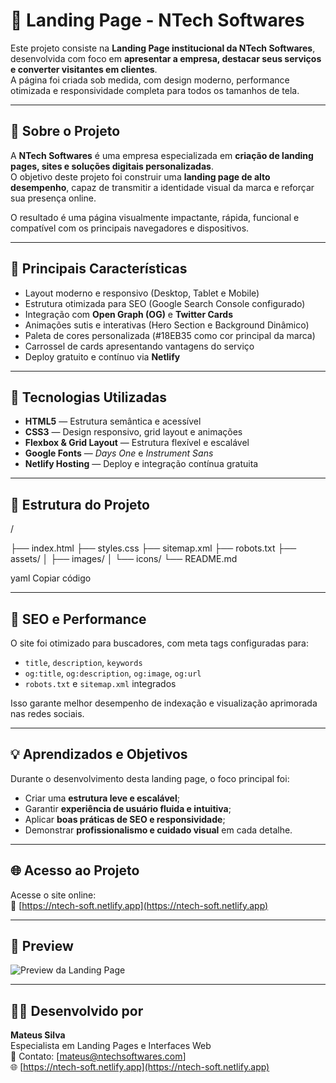 # 🚀 Landing Page - NTech Softwares

Este projeto consiste na **Landing Page institucional da NTech Softwares**, desenvolvida com foco em **apresentar a empresa, destacar seus serviços e converter visitantes em clientes**.  
A página foi criada sob medida, com design moderno, performance otimizada e responsividade completa para todos os tamanhos de tela.

---

## 🧠 Sobre o Projeto

A **NTech Softwares** é uma empresa especializada em **criação de landing pages, sites e soluções digitais personalizadas**.  
O objetivo deste projeto foi construir uma **landing page de alto desempenho**, capaz de transmitir a identidade visual da marca e reforçar sua presença online.

O resultado é uma página visualmente impactante, rápida, funcional e compatível com os principais navegadores e dispositivos.

---

## 🎨 Principais Características

- Layout moderno e responsivo (Desktop, Tablet e Mobile)  
- Estrutura otimizada para SEO (Google Search Console configurado)  
- Integração com **Open Graph (OG)** e **Twitter Cards**  
- Animações sutis e interativas (Hero Section e Background Dinâmico)  
- Paleta de cores personalizada (#18EB35 como cor principal da marca)  
- Carrossel de cards apresentando vantagens do serviço  
- Deploy gratuito e contínuo via **Netlify**  

---

## 🧱 Tecnologias Utilizadas

- **HTML5** — Estrutura semântica e acessível  
- **CSS3** — Design responsivo, grid layout e animações  
- **Flexbox & Grid Layout** — Estrutura flexível e escalável  
- **Google Fonts** — *Days One* e *Instrument Sans*  
- **Netlify Hosting** — Deploy e integração contínua gratuita  

---

## 📁 Estrutura do Projeto

/

├── index.html
├── styles.css
├── sitemap.xml
├── robots.txt
├── assets/
│ ├── images/
│ └── icons/
└── README.md

yaml
Copiar código

---

## 🧭 SEO e Performance

O site foi otimizado para buscadores, com meta tags configuradas para:
- `title`, `description`, `keywords`  
- `og:title`, `og:description`, `og:image`, `og:url`  
- `robots.txt` e `sitemap.xml` integrados  

Isso garante melhor desempenho de indexação e visualização aprimorada nas redes sociais.

---

## 💡 Aprendizados e Objetivos

Durante o desenvolvimento desta landing page, o foco principal foi:
- Criar uma **estrutura leve e escalável**;  
- Garantir **experiência de usuário fluida e intuitiva**;  
- Aplicar **boas práticas de SEO e responsividade**;  
- Demonstrar **profissionalismo e cuidado visual** em cada detalhe.

---

## 🌐 Acesso ao Projeto

Acesse o site online:  
🔗 [https://ntech-soft.netlify.app](https://ntech-soft.netlify.app)

---

## 📸 Preview

![Preview da Landing Page](./assets/images/preview.png)

---

## 🧑‍💻 Desenvolvido por

**Mateus Silva**  
Especialista em Landing Pages e Interfaces Web  
📩 Contato: [mateus@ntechsoftwares.com]  
🌐 [https://ntech-soft.netlify.app](https://ntech-soft.netlify.app)
